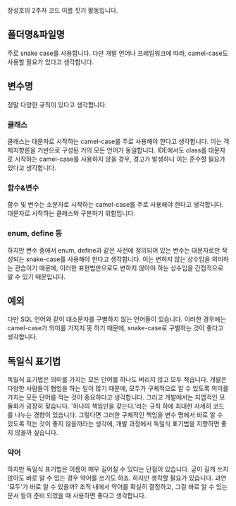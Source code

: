 장성호의 2주차 코드 이름 짓기 활동입니다.

## 폴더명&파일명

주로 snake case를 사용합니다. 다만 개발 언어나 프레임워크에 따라, camel-case도 사용할 필요가 있다고 생각합니다. 

## 변수명

정말 다양한 규칙이 있다고 생각합니다.

### 클래스

클래스는 대문자로 시작하는 camel-case를 주로 사용해야 한다고 생각합니다. 이는 객체지향론을 기반으로 구성된 거의 모든 언어가 동일합니다. IDE에서도 class를 대문자로 시작하는 camel-case를 사용하지 않을 경우, 경고가 발생하니 이는 준수할 필요가 있다고 생각합니다.

### 함수&변수

함수 및 변수는 소문자로 시작하는 camel-case를 주로 사용해야 한다고 생각합니다. 대문자로 시작하는 클래스와 구분하기 위함입니다.

### enum, define 등

하지만 변수 중에서 enum, define과 같은 사전에 정의되어 있는 변수는 대문자로만 작성되는 snake-case를 사용해야 한다고 생각합니다. 이는 변하지 않는 상수임을 의미하는 관습이기 때문에, 이러한 표현법만으로도 변하지 않아야 하는 상수임을 간접적으로 알 수 있기 때문입니다.

## 예외

다만 SQL 언어와 같이 대소문자를 구별하지 않는 언어들이 있습니다. 이러한 경우에는 camel-case가 의미를 가지지 못 하기 때문에, snake-case로 구별하는 것이 좋다고 생각합니다.

## 독일식 표기법

독일식 표기법은 의미를 가지는 모든 단어를 하나도 버리지 않고 모두 적습니다. 개발은 다양한 사람들이 협업을 하는 일이 많기 때문에, 모두가 구체적으로 알 수 있도록 의미를 가지는 모든 단어를 적는 것이 중요하다고 생각합니다. 그리고 개발에서는 지엽적인 모듈화가 굉장히 잦습니다. '하나의 책임만을 갖는다.'라는 규칙 하에 최대한 자세히 코드를 나누는 경향이 있습니다. 그렇다면 그러한 구체적인 책임을 변수 명에서 바로 알 수 있도록 적는 것이 좋지 않을까라는 생각에, 개발 과정에서 독일식 표기법을 지향하면 좋지 않을까 싶습니다.

### 약어

하지만 독일식 표기법은 이름이 매우 길어질 수 있다는 단점이 있습니다. 굳이 길게 쓰지 않아도 바로 알 수 있는 경우 약어를 쓰기도 하죠. 하지만 생각할 필요가 있습니다. 과연 '모두'가 바로 알 수 있을까? 조직 내에서 약어를 확실히 결정하고, 그걸 바로 알 수 있는 문서 등이 준비 되었을 때 사용하면 좋다고 생각합니다.
